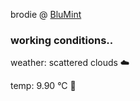 brodie @ [BluMint](https://www.linkedin.com/company/blumint-io/)

<!--weather_start-->
### working conditions..

weather: scattered clouds ☁️

temp: 9.90 °C 🧥

<!--weather_end-->

